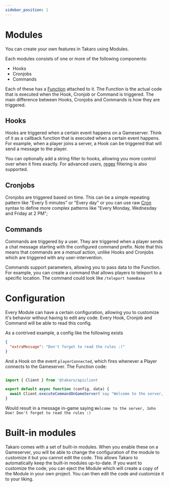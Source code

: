 ```yaml
---
sidebar_position: 1
---
```


# Modules

You can create your own features in Takaro using Modules. 

Each modules consists of one or more of the following components:

- Hooks
- Cronjobs
- Commands

Each of these has a [Function](./functions.md) attached to it. The Function is the actual code that is executed when the Hook, Cronjob or Command is triggered. The main difference between Hooks, Cronjobs and Commands is how they are triggered.

## Hooks

Hooks are triggered when a certain event happens on a Gameserver. Think of it as a callback function that is executed when a certain event happens. For example, when a player joins a server, a Hook can be triggered that will send a message to the player.

You can optionally add a string filter to hooks, allowing you more control over when it fires exactly. For advanced users, [regex](https://en.wikipedia.org/wiki/Regular_expression) filtering is also supported.

## Cronjobs

Cronjobs are triggered based on time. This can be a simple repeating pattern like "Every 5 minutes" or "Every day" or you can use raw [Cron](https://en.wikipedia.org/wiki/Cron) syntax to define more complex patterns like "Every Monday, Wednesday and Friday at 2 PM";

## Commands

Commands are triggered by a user. They are triggered when a player sends a chat message starting with the configured command prefix. Note that this means that commands are a *manual* action, unlike Hooks and Cronjobs which are triggered with any user-intervention.

Commands support parameters, allowing you to pass data to the Function. For example, you can create a command that allows players to teleport to a specific location. The command could look like `/teleport homeBase`

# Configuration

Every Module can have a certain configuration, allowing you to customize it's behavior without having to edit any code. Every Hook, Cronjob and Command will be able to read this config. 

As a contrived example, a config like the following exists

```json
{
  "extraMessage": "Don't forget to read the rules :)"
}
```

And a Hook on the event `playerConnected`, which fires whenever a Player connects to the Gameserver. The Function code:

```js

import { Client } from '@takaro/apiclient

export default async function (config, data) {
  await Client.executeCommandOnGameServer(`say "Welcome to the server, ${data.player.name}! ${config.extraMessage}"`)
}

```

Would result in a message in-game saying `Welcome to the server, John Doe! Don't forget to read the rules :)`

# Built-in modules

Takaro comes with a set of built-in modules. When you enable these on a Gameserver, you will be able to change the configuration of the module to customize it but you cannot edit the code. This allows Takaro to automatically keep the built-in modules up-to-date. If you want to customize the code, you can eject the Module which will create a copy of the Module in your own project. You can then edit the code and customize it to your liking.